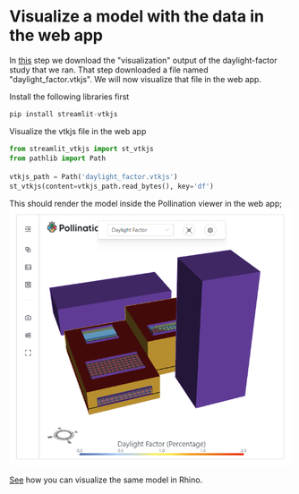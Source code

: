 # Visualize a model with the data in the web app

In [this](download-output.md) step we download the "visualization" output of the daylight-factor
study that we ran. That step downloaded a file named "daylight_factor.vtkjs". We will
now visualize that file in the web app.

Install the following libraries first

```python
pip install streamlit-vtkjs
```

Visualize the vtkjs file in the web app

```python
from streamlit_vtkjs import st_vtkjs
from pathlib import Path

vtkjs_path = Path('daylight_factor.vtkjs')
st_vtkjs(content=vtkjs_path.read_bytes(), key='df')
```

This should render the model inside the Pollination viewer in the web app;
![](../.gitbook/assets/pollination-apps/viewer.png)

[See](visualize-rhino.md) how you can visualize the same model in Rhino.
